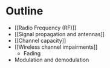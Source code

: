 # Outline

* [[Radio Frequency (RF)]]
* [[Signal propagation and antennas]]
* [[Channel capacity]]
* [[Wireless channel impairments]]
	* Fading
* Modulation and demodulation